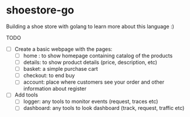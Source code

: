 # shoestore-go
Building a shoe store with golang to learn more about this language :)


TODO

- [ ] Create a basic webpage with the pages:
   - [ ] home : to show homepage containing catalog of the products
   - [ ] details: to show product details (price, description, etc)
   - [ ] basket: a simple purchase cart
   - [ ] checkout: to end buy
   - [ ] account: place where customers see your order and other information about register

- [ ] Add tools
   - [ ] logger: any tools to monitor events (request, traces etc)
   - [ ] dashboard: any tools to look dashboard (track, request, traffic etc)
